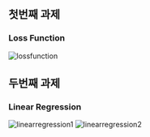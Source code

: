 ## 첫번째 과제

### Loss Function

![lossfunction](https://user-images.githubusercontent.com/27040963/43051748-0d24ff0c-8e59-11e8-846e-d6d82b391393.PNG)



## 두번째 과제

### Linear Regression


![linearregression1](https://user-images.githubusercontent.com/27040963/43051755-29c73530-8e59-11e8-9f81-287ad27e9d7c.PNG)
![linearregression2](https://user-images.githubusercontent.com/27040963/43051756-29fb1fa8-8e59-11e8-865b-aa5cc39e4935.PNG)
